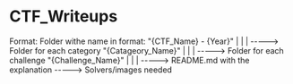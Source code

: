 # CTF_Writeups
Format:
Folder withe name in format: "{CTF_Name} - {Year}"
  |
  |
  |
  -----> Folder for each category "{Catageory_Name}"
            |
            |
            |
            -----> Folder for each challenge "{Challenge_Name}"
                      |
                      |
                      |
                      -----> README.md with the explanation
                      -----> Solvers/images needed
